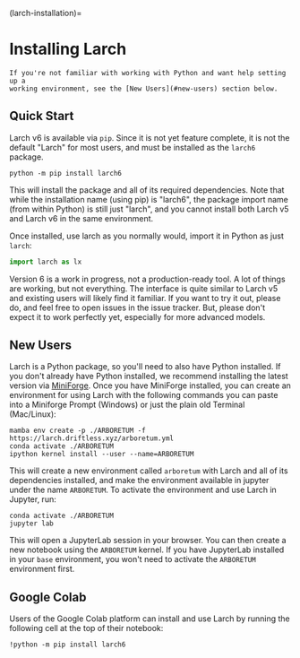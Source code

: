 (larch-installation)=
# Installing Larch

```{tip}
If you're not familiar with working with Python and want help setting up a
working environment, see the [New Users](#new-users) section below.
```

## Quick Start

Larch v6 is available via `pip`.  Since it is not yet feature complete, it is not
the default "Larch" for most users, and must be installed as the `larch6` package.

```shell
python -m pip install larch6
```

This will install the package and all of its required dependencies.  Note that
while the installation name (using pip) is "larch6", the package import name
(from within Python) is still just "larch", and you cannot install both
Larch v5 and Larch v6 in the same environment.

Once installed, use larch as you normally would, import it in Python as just `larch`:

```python
import larch as lx
```

Version 6 is a work in progress, not a production-ready tool. A lot of things are
working, but not everything. The interface is quite similar to Larch v5 and existing
users will likely find it familiar. If you want to try it out, please do, and feel
free to open issues in the issue tracker. But, please don't expect it to work
perfectly yet, especially for more advanced models.


## New Users

Larch is a Python package, so you'll need to also have Python installed.  If you
don't already have Python installed, we recommend installing the latest version
via [MiniForge](https://github.com/conda-forge/miniforge#download).  Once you have
MiniForge installed, you can create an environment for using Larch with the
following commands you can paste into a Miniforge Prompt (Windows) or just the
plain old Terminal (Mac/Linux):

```shell
mamba env create -p ./ARBORETUM -f https://larch.driftless.xyz/arboretum.yml
conda activate ./ARBORETUM
ipython kernel install --user --name=ARBORETUM
```

This will create a new environment called `arboretum` with Larch and all of its
dependencies installed, and make the environment available in jupyter under the
name `ARBORETUM`. To activate the environment and use Larch in Jupyter, run:

```shell
conda activate ./ARBORETUM
jupyter lab
```

This will open a JupyterLab session in your browser.  You can then create a new
notebook using the `ARBORETUM` kernel.  If you have JupyterLab installed in your
`base` environment, you won't need to activate the `ARBORETUM` environment first.


## Google Colab

Users of the Google Colab platform can install and use Larch by running the
following cell at the top of their notebook:

```shell
!python -m pip install larch6
```
